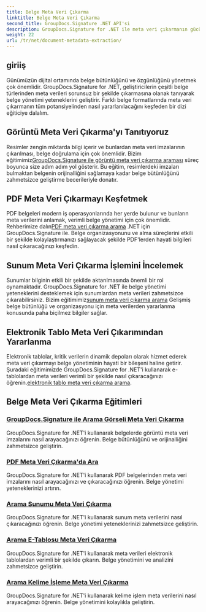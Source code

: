 ```yaml
---
title: Belge Meta Veri Çıkarma
linktitle: Belge Meta Veri Çıkarma
second_title: GroupDocs.Signature .NET API'si
description: GroupDocs.Signature for .NET ile meta veri çıkarmanın gücünün kilidini açın. Gelişmiş yönetim için belge meta verilerini zahmetsizce aramayı ve çıkarmayı öğrenin.
weight: 22
url: /tr/net/document-metadata-extraction/
---
```


## giriiş

Günümüzün dijital ortamında belge bütünlüğünü ve özgünlüğünü yönetmek çok önemlidir. GroupDocs.Signature for .NET, geliştiricilerin çeşitli belge türlerinden meta verileri sorunsuz bir şekilde çıkarmasına olanak tanıyarak belge yönetimi yeteneklerini geliştirir. Farklı belge formatlarında meta veri çıkarmanın tüm potansiyelinden nasıl yararlanılacağını keşfeden bir dizi eğiticiye dalalım.

## Görüntü Meta Veri Çıkarma'yı Tanıtıyoruz
 Resimler zengin miktarda bilgi içerir ve bunlardan meta veri imzalarının çıkarılması, belge doğrulama için çok önemlidir. Bizim eğitimimiz[GroupDocs.Signature ile görüntü meta veri çıkarma araması](./search-image-metadata-extraction/) süreç boyunca size adım adım yol gösterir. Bu eğitim, resimlerdeki imzaları bulmaktan belgenin orijinalliğini sağlamaya kadar belge bütünlüğünü zahmetsizce geliştirme becerileriyle donatır.

## PDF Meta Veri Çıkarmayı Keşfetmek
PDF belgeleri modern iş operasyonlarında her yerde bulunur ve bunların meta verilerini anlamak, verimli belge yönetimi için çok önemlidir. Rehberimize dalın[PDF meta veri çıkarma arama](./search-pdf-metadata-extraction/) .NET için GroupDocs.Signature ile. Belge organizasyonunu ve alma süreçlerini etkili bir şekilde kolaylaştırmanızı sağlayacak şekilde PDF'lerden hayati bilgileri nasıl çıkaracağınızı keşfedin.

## Sunum Meta Veri Çıkarma İşlemini İncelemek
 Sunumlar bilginin etkili bir şekilde aktarılmasında önemli bir rol oynamaktadır. GroupDocs.Signature for .NET ile belge yönetimi yeteneklerini desteklemek için sunumlardan meta verileri zahmetsizce çıkarabilirsiniz. Bizim eğitimimiz[sunum meta veri çıkarma arama](./search-presentation-metadata-extraction/) Gelişmiş belge bütünlüğü ve organizasyonu için meta verilerden yararlanma konusunda paha biçilmez bilgiler sağlar.

## Elektronik Tablo Meta Veri Çıkarımından Yararlanma
Elektronik tablolar, kritik verilerin dinamik depoları olarak hizmet ederek meta veri çıkarmayı belge yönetiminin hayati bir bileşeni haline getirir. Şuradaki eğitimimizde GroupDocs.Signature for .NET'i kullanarak e-tablolardan meta verileri verimli bir şekilde nasıl çıkaracağınızı öğrenin.[elektronik tablo meta veri çıkarma arama](./search-spreadsheet-metadata-extraction/). 

## Belge Meta Veri Çıkarma Eğitimleri
### [GroupDocs.Signature ile Arama Görseli Meta Veri Çıkarma](./search-image-metadata-extraction/)
GroupDocs.Signature for .NET'i kullanarak belgelerde görüntü meta veri imzalarını nasıl arayacağınızı öğrenin. Belge bütünlüğünü ve orijinalliğini zahmetsizce geliştirin.
### [PDF Meta Veri Çıkarma'da Ara](./search-pdf-metadata-extraction/)
GroupDocs.Signature for .NET'i kullanarak PDF belgelerinden meta veri imzalarını nasıl arayacağınızı ve çıkaracağınızı öğrenin. Belge yönetimi yeteneklerinizi artırın.
### [Arama Sunumu Meta Veri Çıkarma](./search-presentation-metadata-extraction/)
GroupDocs.Signature for .NET'i kullanarak sunum meta verilerini nasıl çıkaracağınızı öğrenin. Belge yönetimi yeteneklerinizi zahmetsizce geliştirin.
### [Arama E-Tablosu Meta Veri Çıkarma](./search-spreadsheet-metadata-extraction/)
GroupDocs.Signature for .NET'i kullanarak meta verileri elektronik tablolardan verimli bir şekilde çıkarın. Belge yönetimini ve analizini zahmetsizce geliştirin.
### [Arama Kelime İşleme Meta Veri Çıkarma](./search-word-processing-metadata-extraction/)
GroupDocs.Signature for .NET'i kullanarak kelime işlem meta verilerini nasıl arayacağınızı öğrenin. Belge yönetimini kolaylıkla geliştirin.